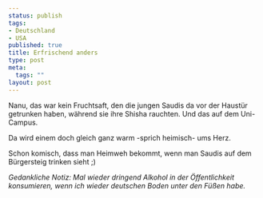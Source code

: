 ```yaml
--- 
status: publish
tags: 
- Deutschland
- USA
published: true
title: Erfrischend anders
type: post
meta: 
  tags: ""
layout: post
---
```

Nanu, das war kein Fruchtsaft, den die jungen Saudis da vor der Haustür getrunken haben, während sie ihre Shisha rauchten. Und das auf dem Uni-Campus.

Da wird einem doch gleich ganz warm -sprich heimisch- ums Herz.

Schon komisch, dass man Heimweh bekommt, wenn man Saudis auf dem Bürgersteig trinken sieht ;)

<em>Gedankliche Notiz: Mal wieder dringend Alkohol in der Öffentlichkeit konsumieren, wenn ich wieder deutschen Boden unter den Füßen habe.</em>
